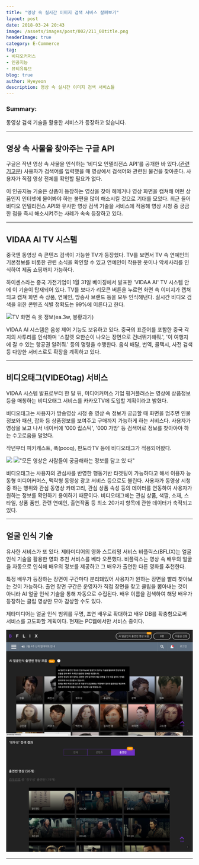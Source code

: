 ```yaml
---
title: "영상 속 실시간 이미지 검색 서비스 살펴보기"
layout: post
date: 2018-03-24 20:43
image: /assets/images/post/002/211_00title.png
headerImage: true
category: E-Commerce
tag:
- 비디오커머스
- 인공지능
- 뷰티유튜브
blog: true
author: Hyeyeon
description: 영상 속 실시간 이미지 검색 서비스들
---
```


### Summary:

동영상 검색 기술을 활용한 서비스가 등장하고 있습니다.

---

## 영상 속 사물을 찾아주는 구글 API

구글은 작년 영상 속 사물을 인식하는 '비디오 인텔리전스 API'를 공개한 바 있다.([관련 기고문](http://www.itnews.or.kr/?p=21130)) 사용자가 검색어를 입력했을 때 영상에서 검색어와 관련된 물건을 찾아준다. 사용자가 직접 영상 전체를 확인할 필요가 없다.

이 인공지능 기술은 상품이 등장하는 영상을 찾아 헤메거나 영상 화면을 캡쳐해 어떤 상품인지 인터넷에 물어봐야 하는 불편을 많이 해소시킬 것으로 기대를 모았다. 최근 들어 비디오 인텔리전스 API와 유사한 영상 검색 기술을 서비스에 적용해 영상 시청 중 궁금한 점을 즉시 해소시켜주는 사례가 속속 등장하고 있다.

---

## VIDAA AI TV 시스템

중국엔 동영상 속 콘텐츠 검색이 가능한 TV가 등장했다. TV를 보면서 TV 속 연예인의 기본정보를 비롯한 관련 소식을 확인할 수 있고 연예인이 착용한 옷이나 악세사리를 인식하여 제품 쇼핑까지 가능하다.

하이센스라는 중국 가전기업이 1월 31일 베이징에서 발표한 'VIDAA AI' TV 시스템 안에 이 기술이 탑재되어 있다. TV를 보다가 리모콘 버튼을 누르면 화면 속 이미지가 캡쳐되고 캡쳐 화면 속 상품, 연예인, 방송사 브랜드 등을 모두 인식해낸다. 실시간 비디오 검색을 위한 콘텐츠 식별 정확도는 99%에 이른다고 한다.

![TV 화면 속 옷 정보(ea.3w, 봉황과기)](http://image.zdnet.co.kr/2018/02/02/hjyoo_jfsdlzhi0VLb6S.jpg)

VIDAA AI 시스템은 음성 제어 기능도 보유하고 있다. 중국의 표준어를 포함한 중국 각지의 사투리를 인식하며 '스칼렛 요한슨이 나오는 장면으로 건너뛰기해줘.', '이 여행지에 갈 수 있는 항공권 알려줘.' 등의 명령을 수행한다. 음식 배달, 번역, 콜택시, 사전 검색 등 다양한 서비스로도 확장을 계획하고 있다.

---

## 비디오태그(VIDEOtag) 서비스

VIDAA 시스템 발표로부터 한 달 뒤, 미디어커머스 기업 핑거플러스는 영상에 상품정보 등을 매칭하는 비디오태그 서비스를 카카오TV에 도입할 계획이라고 밝혔다.

비디오태그는 사용자가 방송영상 시청 중 영상 속 정보가 궁금할 때 화면을 멈추면 인물정보와 패션, 잡화 등 상품정보를 보여주고 구매까지 가능하게 하는 서비스다. 사용자가 영상을 보고 나서 네이버에 '000 립스틱', '000 가방' 등 검색어로 정보를 찾아야야 하는 수고로움을 덜었다.

작년부터 피키캐스트, 푹(pooq), 판도라TV 등에 비디오태그가 적용되어왔다.

![](https://finger-plus.com/assets/img/videotag/videotag-00.png)
!["모든 영상은 사람들이 궁금해하는 정보를 담고 있 다"](https://finger-plus.com/assets/img/videotag/videotag-01.png)

비디오태그는 사용자의 관심사를 반영한 행동기반 타겟팅이 가능하다고 해서 이용자 능동형 미디어커머스, 맥락형 동영상 광고 서비스 등으로도 불린다. 사용자가 동영상 시청 중 하는 행위와 관심 동영상 카테고리, 관심 상품 속성 등의 데이터를 연동하여 사용자가 원하는 정보를 확인하기 용이하기 때문이다. 비디오태그에는 관심 상품, 색깔, 소재, 스타일, 상품 품번, 관련 연예인, 출연작품 등 최소 20가지 항목에 관한 데이터가 축적되고 있다.

---

## 얼굴 인식 기술

유사한 서비스가 또 있다. 제타미디어의 영화 스트리밍 서비스 비플릭스(BFLIX)는 얼굴 인식 기술을 활용한 영화 추천 서비스를 베타 오픈했다. 비플릭스는 영상 속 배우의 얼굴을 자동으로 인식해 배우의 정보를 제공하고 그 배우가 출연한 다른 영화를 추천한다.

특정 배우가 등장하는 장면이 구간마다 분리돼있어 사용자가 원하는 장면을 빨리 찾아보는 것이 가능하다. 출연 장면 구간은 운영자가 직접 장면을 찾고 클립을 뽑아내는 것이 아니라 AI 얼굴 인식 기술을 통해 자동으로 수집된다. 배우 이름을 검색하여 해당 배우가 등장하는 클립 영상만 모아 감상할 수도 있다.

제타미디어는 얼굴 인식 범위를 무명, 조연 배우로 확대하고 배우 DB를 확충함으로써 서비스를 고도화할 계획이다. 현재는 PC웹에서만 서비스 중이다.

![비플릭스 메인](/assets/images/post/002/211_01.png)
![배우 검색결과](/assets/images/post/002/211_02.png)

---
